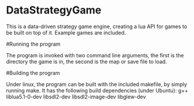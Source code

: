 # DataStrategyGame

This is a data-driven strategy game engine, creating a lua API for games to be built on top of it.  Example games are included.

#Running the program

The program is invoked with two command line arguments, the first is the directory the game is in, the second is the map or save file to load.

#Building the program

Under linux, the program can be built with the included makefile, by simply running make.  It has the following build dependencies (under Ubuntu): 
g++
liblua5.1-0-dev
libsdl2-dev
libsdl2-image-dev
libglew-dev
